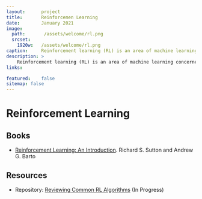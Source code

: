```yaml
---
layout:      project
title:       Reinforcemen Learning
date:        January 2021
image:
  path:       /assets/welcome/rl.png
  srcset:
    1920w:   /assets/welcome/rl.png
caption:     Reinforcement learning (RL) is an area of machine learning concerned with how intelligent agents ought to take actions in an environment in order to maximize the notion of cumulative reward.
description: >
    Reinforcement learning (RL) is an area of machine learning concerned with how intelligent agents ought to take actions in an environment in order to maximize the notion of cumulative reward.
links:

featured:    false
sitemap: false
---
```


# Reinforcement Learning

## Books

* [Reinforcement Learning: An Introduction](http://incompleteideas.net/book/the-book.html). Richard S. Sutton and Andrew G. Barto

## Resources

* Repository: [Reviewing Common RL Algorithms](https://github.com/ZosoV/rl_review) (In Progress)